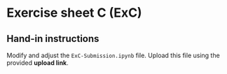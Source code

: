 # Exercise sheet C (ExC)

## Hand-in instructions

Modify and adjust the `ExC-Submission.ipynb` file. Upload this file using the provided **upload link**. 
